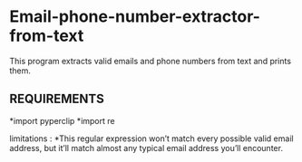 # Email-phone-number-extractor-from-text

This program extracts valid emails and phone numbers from text and prints them. 

## REQUIREMENTS
*import pyperclip
*import re

limitations :
*This	regular	expression	won’t match	every	possible	valid	email	address,	but	it’ll	match	almost	any	typical	email	address you’ll	encounter.
